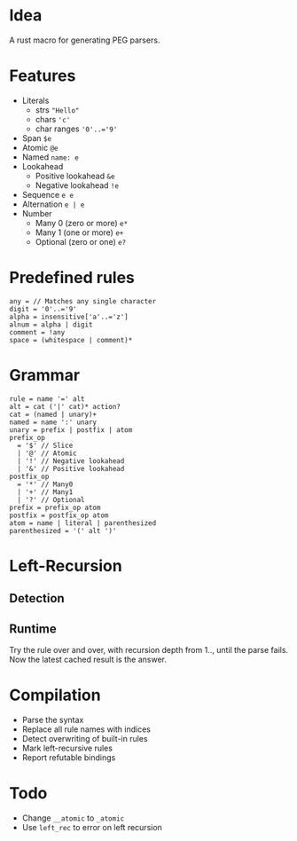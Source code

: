 # Idea

A rust macro for generating PEG parsers.

# Features

- Literals
  - strs `"Hello"`
  - chars `'c'`
  - char ranges `'0'..='9'`
- Span `$e`
- Atomic `@e`
- Named `name: e`
- Lookahead
  - Positive lookahead `&e`
  - Negative lookahead `!e`
- Sequence `e e`
- Alternation `e | e`
- Number
  - Many 0 (zero or more) `e*`
  - Many 1 (one or more) `e+`
  - Optional (zero or one) `e?`

# Predefined rules

```
any = // Matches any single character
digit = '0'..='9'
alpha = insensitive['a'..='z']
alnum = alpha | digit
comment = !any
space = (whitespace | comment)*
```

# Grammar

```
rule = name '=' alt
alt = cat ('|' cat)* action?
cat = (named | unary)+
named = name ':' unary
unary = prefix | postfix | atom
prefix_op
  = '$' // Slice
  | '@' // Atomic
  | '!' // Negative lookahead
  | '&' // Positive lookahead
postfix_op
  = '*' // Many0
  | '+' // Many1
  | '?' // Optional
prefix = prefix_op atom
postfix = postfix_op atom
atom = name | literal | parenthesized
parenthesized = '(' alt ')'
```

# Left-Recursion

## Detection

## Runtime

Try the rule over and over, with recursion depth from 1.., until the parse fails. Now the latest cached result is the answer.

# Compilation

- Parse the syntax
- Replace all rule names with indices
- Detect overwriting of built-in rules
- Mark left-recursive rules
- Report refutable bindings

# Todo

- Change `__atomic` to `_atomic`
- Use `left_rec` to error on left recursion
